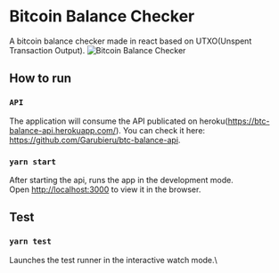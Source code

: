 # Bitcoin Balance Checker

A bitcoin balance checker made in react based on UTXO(Unspent Transaction Output).
![Bitcoin Balance Checker](https://i.imgur.com/AZvilhD.png)

## How to run

### `API`

The application will consume the API publicated on heroku(https://btc-balance-api.herokuapp.com/). You can check it here: https://github.com/Garubieru/btc-balance-api.

### `yarn start`

After starting the api, runs the app in the development mode.\
Open [http://localhost:3000](http://localhost:3000) to view it in the browser.

## Test

### `yarn test`

Launches the test runner in the interactive watch mode.\
